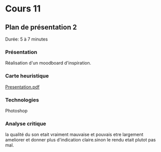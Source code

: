 # Cours 11
## Plan de présentation 2 
Durée: 5 à 7 minutes

### Présentation
Réalisation d'un moodboard d'inspiration.

### Carte heuristique

[Presentation.pdf](https://github.com/Chiefkiffe/exemple_journal_de_bord/files/9985161/Presentation.pdf)

### Technologies
Photoshop

### Analyse critique
la qualité du son etait vraiment mauvaise et pouvais etre largement ameliorer et donner plus d'indication claire.sinon le rendu etait plutot pas mal.
